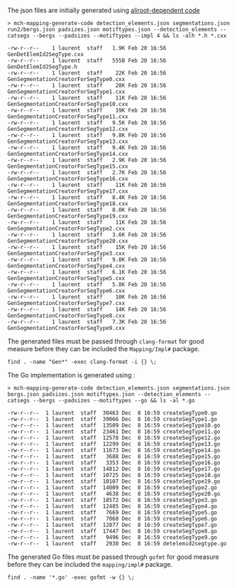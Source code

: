 The json files are initially generated using [aliroot-dependent code](../../../aliroot/jsonmap)

    > mch-mapping-generate-code detection_elements.json segmentations.json run2/bergs.json padsizes.json motiftypes.json --detection_elements --catsegs --bergs --padsizes --motiftypes --impl 4 && ls -alh *.h *.cxx

    -rw-r--r--    1 laurent  staff   1.9K Feb 20 16:56 GenDetElemId2SegType.cxx
    -rw-r--r--    1 laurent  staff   555B Feb 20 16:56 GenDetElemId2SegType.h
    -rw-r--r--    1 laurent  staff    22K Feb 20 16:56 GenSegmentationCreatorForSegType0.cxx
    -rw-r--r--    1 laurent  staff    28K Feb 20 16:56 GenSegmentationCreatorForSegType1.cxx
    -rw-r--r--    1 laurent  staff    11K Feb 20 16:56 GenSegmentationCreatorForSegType10.cxx
    -rw-r--r--    1 laurent  staff    19K Feb 20 16:56 GenSegmentationCreatorForSegType11.cxx
    -rw-r--r--    1 laurent  staff   9.5K Feb 20 16:56 GenSegmentationCreatorForSegType12.cxx
    -rw-r--r--    1 laurent  staff   9.8K Feb 20 16:56 GenSegmentationCreatorForSegType13.cxx
    -rw-r--r--    1 laurent  staff   9.4K Feb 20 16:56 GenSegmentationCreatorForSegType14.cxx
    -rw-r--r--    1 laurent  staff   2.9K Feb 20 16:56 GenSegmentationCreatorForSegType15.cxx
    -rw-r--r--    1 laurent  staff   2.7K Feb 20 16:56 GenSegmentationCreatorForSegType16.cxx
    -rw-r--r--    1 laurent  staff    11K Feb 20 16:56 GenSegmentationCreatorForSegType17.cxx
    -rw-r--r--    1 laurent  staff   8.4K Feb 20 16:56 GenSegmentationCreatorForSegType18.cxx
    -rw-r--r--    1 laurent  staff   8.0K Feb 20 16:56 GenSegmentationCreatorForSegType19.cxx
    -rw-r--r--    1 laurent  staff    11K Feb 20 16:56 GenSegmentationCreatorForSegType2.cxx
    -rw-r--r--    1 laurent  staff   3.6K Feb 20 16:56 GenSegmentationCreatorForSegType20.cxx
    -rw-r--r--    1 laurent  staff    15K Feb 20 16:56 GenSegmentationCreatorForSegType3.cxx
    -rw-r--r--    1 laurent  staff   9.8K Feb 20 16:56 GenSegmentationCreatorForSegType4.cxx
    -rw-r--r--    1 laurent  staff   6.1K Feb 20 16:56 GenSegmentationCreatorForSegType5.cxx
    -rw-r--r--    1 laurent  staff   5.8K Feb 20 16:56 GenSegmentationCreatorForSegType6.cxx
    -rw-r--r--    1 laurent  staff    10K Feb 20 16:56 GenSegmentationCreatorForSegType7.cxx
    -rw-r--r--    1 laurent  staff    14K Feb 20 16:56 GenSegmentationCreatorForSegType8.cxx
    -rw-r--r--    1 laurent  staff   7.3K Feb 20 16:56 GenSegmentationCreatorForSegType9.cxx

The generated files must be passed through `clang-format` for good measure before they can be included the `Mapping/Impl#` package.

    find . -name "Gen*" -exec clang-format -i {} \;   

The Go implementation is generated using :

    > mch-mapping-generate-code detection_elements.json segmentations.json bergs.json padsizes.json motiftypes.json --detection_elements --catsegs --bergs --padsizes --motiftypes --go && ls -al *.go

    -rw-r--r--  1 laurent  staff  30463 Dec  8 16:59 createSegType0.go
    -rw-r--r--  1 laurent  staff  39066 Dec  8 16:59 createSegType1.go
    -rw-r--r--  1 laurent  staff  13509 Dec  8 16:59 createSegType10.go
    -rw-r--r--  1 laurent  staff  23461 Dec  8 16:59 createSegType11.go
    -rw-r--r--  1 laurent  staff  12578 Dec  8 16:59 createSegType12.go
    -rw-r--r--  1 laurent  staff  12299 Dec  8 16:59 createSegType13.go
    -rw-r--r--  1 laurent  staff  11673 Dec  8 16:59 createSegType14.go
    -rw-r--r--  1 laurent  staff   3688 Dec  8 16:59 createSegType15.go
    -rw-r--r--  1 laurent  staff   3353 Dec  8 16:59 createSegType16.go
    -rw-r--r--  1 laurent  staff  14812 Dec  8 16:59 createSegType17.go
    -rw-r--r--  1 laurent  staff  10725 Dec  8 16:59 createSegType18.go
    -rw-r--r--  1 laurent  staff  10107 Dec  8 16:59 createSegType19.go
    -rw-r--r--  1 laurent  staff  14009 Dec  8 16:59 createSegType2.go
    -rw-r--r--  1 laurent  staff   4638 Dec  8 16:59 createSegType20.go
    -rw-r--r--  1 laurent  staff  18572 Dec  8 16:59 createSegType3.go
    -rw-r--r--  1 laurent  staff  12485 Dec  8 16:59 createSegType4.go
    -rw-r--r--  1 laurent  staff   7669 Dec  8 16:59 createSegType5.go
    -rw-r--r--  1 laurent  staff   7068 Dec  8 16:59 createSegType6.go
    -rw-r--r--  1 laurent  staff  12877 Dec  8 16:59 createSegType7.go
    -rw-r--r--  1 laurent  staff  17447 Dec  8 16:59 createSegType8.go
    -rw-r--r--  1 laurent  staff   9496 Dec  8 16:59 createSegType9.go
    -rw-r--r--  1 laurent  staff   2930 Dec  8 16:59 detelemid2segtype.go
     

The generated Go files must be passed through `gofmt` for good measure before they can be included the `mapping/impl#` package.

```
find . -name '*.go' -exec gofmt -w {} \;

```
